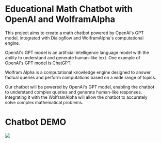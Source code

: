 # Educational Math Chatbot with OpenAI and WolframAlpha
This project aims to create a math chatbot powered by OpenAI's GPT model, integrated with Dialogflow and WolframAlpha's computational engine. 

OpenAI's GPT model is an artificial intelligence language model with the ability to understand and generate human-like text. One example of OpenAI's GPT model is ChatGPT. 

Wolfram Alpha is a computational knowledge engine designed to answer factual queries and perform computations based on a wide range of topics.

Our chatbot will be powered by OpenAI's GPT model, enabling the chatbot to understand complex queries and generate human-like responses. Integrating it with the WolframAlpha will allow the chatbot to accurately solve complex mathematical problems.


# Chatbot DEMO
![](Demo/Demo.gif)
